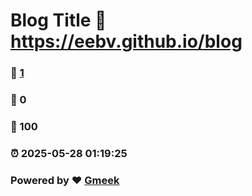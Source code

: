 # Blog Title :link: https://eebv.github.io/blog 
### :page_facing_up: [1](https://eebv.github.io/blog/tag.html) 
### :speech_balloon: 0 
### :hibiscus: 100 
### :alarm_clock: 2025-05-28 01:19:25 
### Powered by :heart: [Gmeek](https://github.com/Meekdai/Gmeek)
